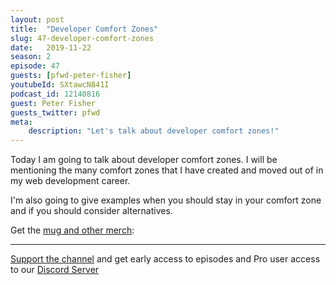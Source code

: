 ```yaml
---
layout: post
title:  "Developer Comfort Zones"
slug: 47-developer-comfort-zones
date:   2019-11-22
season: 2
episode: 47
guests: [pfwd-peter-fisher]
youtubeId: SXtawcN841I
podcast_id: 12140816
guest: Peter Fisher
guests_twitter: pfwd
meta:
    description: "Let's talk about developer comfort zones!"
---
```

Today I am going to talk about developer comfort zones. I will be mentioning the many comfort zones that I have created and moved out of in my web development career.

I'm also going to give examples when you should stay in your comfort zone and if you should consider alternatives.

Get the [mug and other merch](https://teespring.com/stores/howtocodewell): 


-------------------------------

[Support the channel](https://www.patreon.com/howToCodeWell) and get early access to episodes and Pro user access to our [Discord Server](https://howtocodewell.net/discord)
